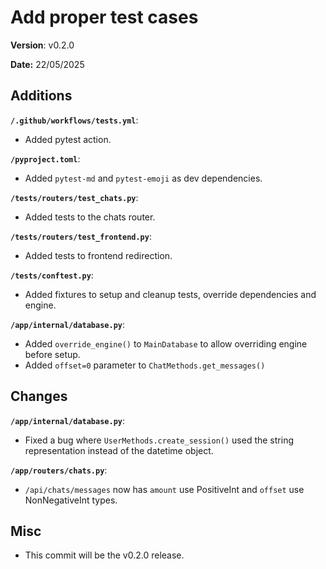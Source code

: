 # Add proper test cases

**Version**: v0.2.0

**Date:** 22/05/2025

## Additions

**`/.github/workflows/tests.yml`**:

* Added pytest action.

**`/pyproject.toml`**:

* Added `pytest-md` and `pytest-emoji` as dev dependencies.

**`/tests/routers/test_chats.py`**:

* Added tests to the chats router.

**`/tests/routers/test_frontend.py`**:

* Added tests to frontend redirection.

**`/tests/conftest.py`**:

* Added fixtures to setup and cleanup tests, override dependencies and engine.

**`/app/internal/database.py`**:

* Added `override_engine()` to `MainDatabase` to allow overriding engine before setup.
* Added `offset=0` parameter to `ChatMethods.get_messages()`

## Changes

**`/app/internal/database.py`**:

* Fixed a bug where `UserMethods.create_session()` used the string representation
  instead of the datetime object.

**`/app/routers/chats.py`**:

* `/api/chats/messages` now has `amount` use PositiveInt and `offset` use NonNegativeInt types.

## Misc

* This commit will be the v0.2.0 release.
